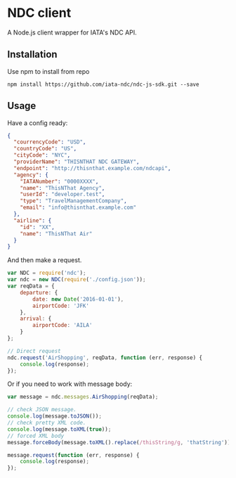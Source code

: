 # NDC client

A Node.js client wrapper for IATA's NDC API.

## Installation

Use npm to install from repo

    npm install https://github.com/iata-ndc/ndc-js-sdk.git --save

## Usage

Have a config ready:

```json
{
  "courrencyCode": "USD",
  "countryCode": "US",
  "cityCode": "NYC",
  "providerName": "THISNTHAT NDC GATEWAY",
  "endpoint": "http://thisnthat.example.com/ndcapi",
  "agency": {
    "IATANumber": "0000XXXX",
    "name": "ThisNThat Agency",
    "userId": "developer.test",
    "type": "TravelManagementCompany",
    "email": "info@thisnthat.example.com"
  },
  "airline": {
    "id": "XX",
    "name": "ThisNThat Air"
  }
}
```

And then make a request.

```javascript
var NDC = require('ndc');
var ndc = new NDC(require('./config.json'));
var reqData = {
    departure: {
        date: new Date('2016-01-01'),
        airportCode: 'JFK'
    },
    arrival: {
        airportCode: 'AILA'
    }
};

// Direct request
ndc.request('AirShopping', reqData, function (err, response) {
    console.log(response);
});
```

Or if you need to work with message body:

```javascript
var message = ndc.messages.AirShopping(reqData);

// check JSON message.
console.log(message.toJSON());
// check pretty XML code.
console.log(message.toXML(true));
// forced XML body
message.forceBody(message.toXML().replace(/thisString/g, 'thatString'))

message.request(function (err, response) {
    console.log(response); 
});
```